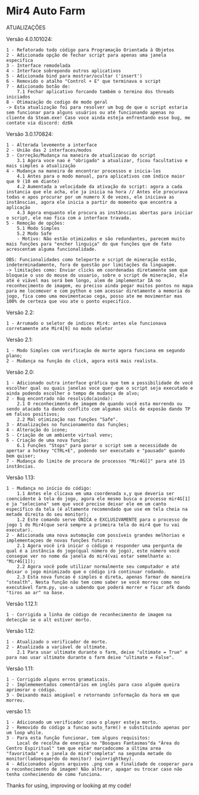 ﻿# Mir4 Auto Farm


ATUALIZAÇÕES

Versão 4.0.101024:

    1 - Refatorado todo código para Programação Orientada à Objetos
    2 - Adicionada opção de fechar script para apenas uma janela especifica
    3 - Interface remodelada
    4 - Interface sobrepondo outros aplicativos
    5 - Adicionada bind para mostrar/ocultar ('insert')
    6 - Removido o atalho "Control + E" que terminava o script
    7 - Adicionado botão de:
        7.1 Fechar aplicativo forcando também o termino dos threads iniciados
    8 - Otimazação do codigo de modo geral
    -> Esta atualização foi para resolver um bug de que o script estaria sem funcionar para alguns usuários ou até funcionando apenas no cliente da Steam.exe! Caso voce ainda esteja enfrentando esse bug, me contate via discord: dz6k
    
Versão 3.0.170824:

    1 - Alterada levemente a interface
    2 - União das 2 interfaces/modos
    3 - Correção/Mudança na maneira de atualizacao do script 
        3.1 Agora voce nao é "obrigado" a atualizar, ficou facultativo e mais simples a atualização
    4 - Mudança na maneira de encontrar processos e inicia-los
        4.1 Antes para o modo manual, para aplicativos com índice maior que 9 (10 em diante)
        4.2 Aumentada a velocidade da ativação do script: agora a cada instancia que ele acha, ele ja inicia na hora // Antes ele procurava todas e apos procurar por um numero X de vezes, ele iniciava as instânscias, agora ele inicia a partir do momento que encontra a aplicação
        4.3 Agora enquanto ele procura as instânscias abertas para iniciar o script, ele nao fica com a interface travada.
    5 - Remoção de opções: 
        5.1 Modo Simples
        5.2 Modo Safe
        - Motivo: Não estão otimizados e são redundantes, parecem muito mais funções para "encher linguiça" do que funções que de fato acrescentam alguma funcionalidade.
    
    OBS: Funcionalidades como teleporte e script de mineração estão, indeterminadamente, fora de questão por limitações da linguagem.
    -> limitações como: Enviar clicks em coordenadas diretamente sem que bloqueie o uso do mouse do usuario, sobre o script de mineração, ele até é viável mas será bem longo, alem de implementar IA no reconhecimento de imagem, eu preciso ainda pegar muitos pontos no mapa para me locomover e com python e sem acessar diretamente a memoria do jogo, fica como uma movimentacao cega, posso ate me movimentar mas 100% de certeza que vou ate o ponto especifíco. 

Versão 2.2:

    1 - Arrumado o seletor de indices Mir4: antes ele funcionava corretamente ate Mir4[9] no modo seletor
    
Versão 2.1:

    1 - Modo Simples com verificação de morte agora funciona em segundo plano;
    2 - Mudança na função do click, agora está mais realista.

Versão 2.0:

    1 - Adicionado outra interface gráfica que tem a possibilidade de você escolher qual ou quais janelas voce quer que o script seja executado e ainda podendo escolher o tempo de mudança de alvo;
    2 - Bug encontrado não resolvido(ainda):
        2.1 O reconhecimento de imagem de quando você esta morrendo ou sendo atacado ta dando conflito com algumas skils de exposão dando TP em falsos positivos;
        2.2 Mal otimização nas funções "Safe".
    3 - Atualizações no funcionamento das funções;
    4 - Alteração do icone;
    5 - Criação de um ambiente virtual venv;
    6 - Criação de uma nova função:
        6.1 Funções "Stops" para parar o script sem a necessidade de apertar a hotkey "CTRL+E", podendo ser executado e "pausado" quando bem quiser;
    7 - Mudança do limite de procura de processos "Mir4G[]" para até 15 instâncias.

Versão 1.13:

    1 - Mudança no início do código:
        1.1 Antes ele clicava em uma coordenada x,y que deveria ser coencidente à tela do jogo, agora ele mesmo busca o processo mir4G[1] e ja "seleciona" sem que você precise deixar ele em um canto específico da tela (é altamente recomendado que use em tela cheia na metade direita do seu monitor);
        1.2 Este comando serve ÚNICA e EXCLUSIVAMENTE para o processo de jogo 1 do Mir4(que será sempre a primeira tela do mir4 que tu vai executar).
    2 - Adicionada uma nova automação com possíveis grandes melhorias e implementaçoes de novas funções futuras:
        2.1 Agora você irá inicar o código e responder uma pergunta de qual é a instância do jogo(qual número do jogo), este número você consegue ver no nome da janela do mir4(vai estar semelhante a: "Mir4G[1]);
        2.2 Agora você pode utilizar normalmente seu computador e até deixar o jogo minimizado que o código irá continuar rodando.
        2.3 Esta nova funcao é simples e direta, apenas farmar de maneira "stealth". Nesta função não tem como saber se você morreu como no executável farm.py, use-a sabendo que poderá morrer e ficar afk dando "tiros ao ar" na base.


Versão 1.12.1:

    1 - Corrigida a linha de código de reconhecimento de imagem na detecção se o alt estiver morto.

Versão 1.12:

    1 - Atualizado o verificador de morte.
    2 - Atualizada a variável de ultimate.
        2.1 Para usar ultimate durante o farm, deixe "ultimate = True" e para nao usar ultimate durante o farm deixe "ultimate = False".


Versão 1.11:

    1 - Corrigido alguns erros gramaticais.
    2 - Implemementados comentários em inglês para caso alguém queira aprimorar o código.
    3 - Deixando mais amigável e retornando informação da hora em que morreu.


versão 1.1:

    1 - Adicionado um verificador caso o player esteja morto.
    2 - Removido do código a funcao auto_farm() e substituindo apenas por um loop while.
    3 - Para esta função funcionar, tem alguns requisitos:
        Local de recolha de energia no "Bosques Fantasmas"da "Área do Centro Espiritual" tem que estar marcadocomo a última area "favoritada" e a janela do mir4"completa" na segunda metade do monitor(ladoesquerdo do monitor) (win+rightkey).
    4 - Adicionados alguns arquivos .png com a finalidade de cooperar para o reconhecimento de imagem! Não alterar, apagar ou trocar caso não tenha conhecimendo de como funciona.


Thanks for using, improving or looking at my code! 
